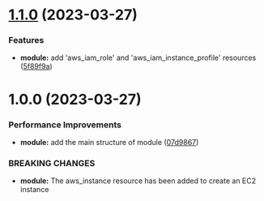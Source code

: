# [1.1.0](https://github.com/signorrayan/aws-ec2-terraform-module/compare/v1.0.0...v1.1.0) (2023-03-27)


### Features

* **module:** add 'aws_iam_role' and 'aws_iam_instance_profile' resources ([5f89f9a](https://github.com/signorrayan/aws-ec2-terraform-module/commit/5f89f9a7ae561934d2b1b6c6bddc80e0fd46309f))

# 1.0.0 (2023-03-27)


### Performance Improvements

* **module:** add the main structure of module ([07d9867](https://github.com/signorrayan/aws-ec2-terraform-module/commit/07d9867d5f947c636e48af6e2904244b1d32c5a3))


### BREAKING CHANGES

* **module:** The aws_instance resource has been added to create an EC2 instance

